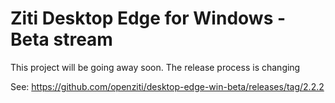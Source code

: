 # Ziti Desktop Edge for Windows - Beta stream

This project will be going away soon. The release process is changing

See: https://github.com/openziti/desktop-edge-win-beta/releases/tag/2.2.2
